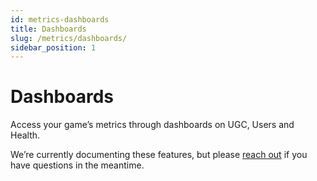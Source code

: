 ```yaml
---
id: metrics-dashboards
title: Dashboards
slug: /metrics/dashboards/
sidebar_position: 1
---
```


# Dashboards

Access your game’s metrics through dashboards on UGC, Users and Health. 

We’re currently documenting these features, but please [reach out](mailto:developers@mod.io) if you have questions in the meantime.